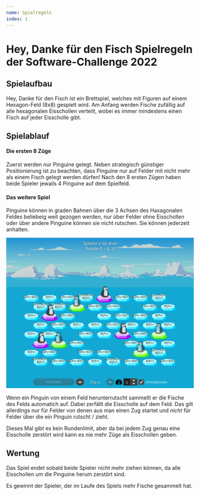 ```yaml
---
name: Spielregeln
index: 1
---
```


# Hey, Danke für den Fisch Spielregeln der Software-Challenge 2022

## Spielaufbau

Hey, Danke für den Fisch ist ein Brettspiel, welches mit Figuren auf einem Hexagon-Feld (8x8) gespielt wird. Am Anfang werden Fische zufällig auf alle hexagonalen Eisschollen verteilt, wobei es immer mindestens einen Fisch auf jeder Eisscholle gibt.

## Spielablauf

#### Die ersten 8 Züge

Zuerst werden nur Pinguine gelegt. Neben strategisch günstiger Positionierung ist zu beachten, dass Pinguine nur auf Felder mit nicht mehr als einem Fisch gelegt werden dürfen!
Nach den 8 ersten Zügen haben beide Spieler jewails 4 Pinguine auf dem Spielfeld.

#### Das weitere Spiel

Pinguine können in graden Bahnen über die 3 Achsen des Haxagonalen Feldes beliebeig weit gezogen werden, nur über Felder ohne Eisschollen oder über andere Pinguine können sie nicht rutschen. Sie können jederzeit anhalten.

![Spielfeld](/images/spiele/penguins/penguins_spielfeld.png "Spielfeld")

Wenn ein Pinguin von einem Feld herunterrutscht sammellt er die Fische des Felds automatich auf. Dabei zerfällt die Eisscholle auf dem Feld. Das gilt allerdings nur für Felder von denen aus man einen Zug startet und *nicht* für Felder über die ein Pinguin rutscht / zieht.

Dieses Mal gibt es kein Rundenlimit, aber da bei jedem Zug genau eine Eisscholle zerstört wird kann es nie mehr Züge als Eisschollen geben.

## Wertung

Das Spiel endet sobald beide Spieler nicht mehr ziehen können, da alle Eisschollen um die Pinguine herum zerstört sind.

Es gewinnt der Spieler, der im Laufe des Spiels mehr Fische gesammelt hat.